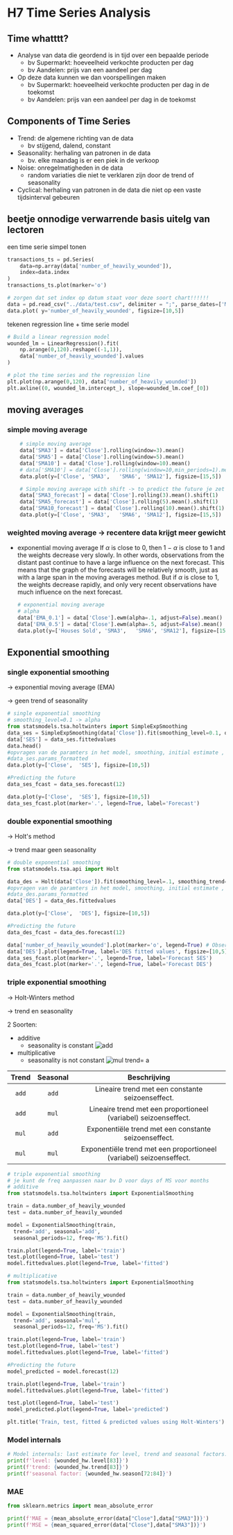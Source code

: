 # H7 Time Series Analysis

## Time whatttt?

- Analyse van data die geordend is in tijd over een bepaalde periode
  - bv Supermarkt: hoeveelheid verkochte producten per dag
  - bv Aandelen: prijs van een aandeel per dag
- Op deze data kunnen we dan voorspellingen maken
  - bv Supermarkt: hoeveelheid verkochte producten per dag in de toekomst
  - bv Aandelen: prijs van een aandeel per dag in de toekomst

## Components of Time Series

- Trend: de algemene richting van de data
  - bv stijgend, dalend, constant
- Seasonality: herhaling van patronen in de data
  - bv. elke maandag is er een piek in de verkoop
- Noise: onregelmatigheden in de data
  - random variaties die niet te verklaren zijn door de trend of seasonality
- Cyclical: herhaling van patronen in de data die niet op een vaste tijdsinterval gebeuren
## beetje onnodige verwarrende basis uitelg van lectoren

een time serie simpel tonen
```py
transactions_ts = pd.Series(
    data=np.array(data['number_of_heavily_wounded']),
    index=data.index
)
transactions_ts.plot(marker='o')
```
```py
# zorgen dat set index op datum staat voor deze soort chart!!!!!!
data = pd.read_csv("../data/test.csv", delimiter = ";", parse_dates=['Month']).set_index(['Month'])
data.plot( y='number_of_heavily_wounded', figsize=[10,5])
```
tekenen regression line + time serie model
```py
# Build a linear regression model
wounded_lm = LinearRegression().fit(
    np.arange(0,120).reshape((-1,1)),
    data['number_of_heavily_wounded'].values
)

# plot the time series and the regression line
plt.plot(np.arange(0,120), data['number_of_heavily_wounded'])
plt.axline((0, wounded_lm.intercept_), slope=wounded_lm.coef_[0])
```
## moving averages

### simple moving average

```py
    # simple moving average
    data['SMA3'] = data['Close'].rolling(window=3).mean()
    data['SMA5'] = data['Close'].rolling(window=5).mean()
    data['SMA10'] = data['Close'].rolling(window=10).mean()
    # data['SMA10'] = data['Close'].rolling(window=10,min_periods=1).mean()   GEBRUIK TID MET MIN_PERIODS=1 ALS JE DE NAN WEG WILT
    data.plot(y=['Close', 'SMA3',	'SMA6',	'SMA12'], figsize=[15,5])

    # Simple moving average with shift -> to predict the future je zet ze een rij naar onder op de plek waar dit de predictie is voor die dag bv
    data['SMA3_forecast'] = data['Close'].rolling(3).mean().shift(1)
    data['SMA5_forecast'] = data['Close'].rolling(5).mean().shift(1)
    data['SMA10_forecast'] = data['Close'].rolling(10).mean().shift(1)
    data.plot(y=['Close', 'SMA3',	'SMA6',	'SMA12'], figsize=[15,5])

```

### weighted moving average -> recentere data krijgt meer gewicht

- exponential moving average
  If $\alpha$ is close to 0, then 1 − $\alpha$ is close to 1 and the weights
  decrease very slowly. In other words, observations from the distant past continue to have a large influence on the next forecast. This means that the graph of the forecasts will be relatively
  smooth, just as with a large span in the moving averages method. But if $\alpha$ is close to 1, the weights decrease rapidly, and only very recent observations have much influence on
  the next forecast.

  ```py
  # exponential moving average
  # alpha
  data['EMA_0.1'] = data['Close'].ewm(alpha=.1, adjust=False).mean()
  data['EMA_0.5'] = data['Close'].ewm(alpha=.5, adjust=False).mean()
  data.plot(y=['Houses Sold', 'SMA3',	'SMA6',	'SMA12'], figsize=[15,5])
  ```

## Exponential smoothing

### single exponential smoothing

-> exponential moving average (EMA)

-> geen trend of seasonality

```py
# single exponential smoothing
# smoothing_level=0.1 -> alpha
from statsmodels.tsa.holtwinters import SimpleExpSmoothing
data_ses = SimpleExpSmoothing(data['Close']).fit(smoothing_level=0.1, optimized=True)
data['SES'] = data_ses.fittedvalues
data.head()
#opvragen van de paramters in het model, smoothing, initial estimate , constant
#data_ses.params_formatted
data.plot(y=['Close',  'SES'], figsize=[10,5])

#Predicting the future
data_ses_fcast = data_ses.forecast(12)

data.plot(y=['Close',  'SES'], figsize=[10,5])
data_ses_fcast.plot(marker='.', legend=True, label='Forecast')
```

### double exponential smoothing

-> Holt's method

-> trend maar geen seasonality

```py
# double exponential smoothing
from statsmodels.tsa.api import Holt

data_des = Holt(data['Close']).fit(smoothing_level=.1, smoothing_trend=.2)
#opvragen van de paramters in het model, smoothing, initial estimate , constant
#data_des.params_formatted
data['DES'] = data_des.fittedvalues

data.plot(y=['Close',  'DES'], figsize=[10,5])

#Predicting the future
data_des_fcast = data_des.forecast(12)

data['number_of_heavily_wounded'].plot(marker='o', legend=True) # Observations
data['DES'].plot(legend=True, label='DES fitted values', figsize=[10,5])
data_ses_fcast.plot(marker='.', legend=True, label='Forecast SES')
data_des_fcast.plot(marker='.', legend=True, label='Forecast DES')

```

### triple exponential smoothing

-> Holt-Winters method

-> trend en seasonality

2 Soorten:

- additive
  - seasonality is constant
    ![add](image-1.png)
- multiplicative
  - seasonality is not constant
    ![mul](image.png)
trend= a

| Trend | Seasonal | Beschrijving                                                                 |
| :----: | :----: | :----: |
| `add` | `add`    | Lineaire trend met een constante seizoenseffect.                              |
| `add` | `mul`    | Lineaire trend met een proportioneel (variabel) seizoenseffect.               |
| `mul` | `add`    | Exponentiële trend met een constante seizoenseffect.                          |
| `mul` | `mul`    | Exponentiële trend met een proportioneel (variabel) seizoenseffect.           |


```py
# triple exponential smoothing
# je kunt de freq aanpassen naar bv D voor days of MS voor months
# additive
from statsmodels.tsa.holtwinters import ExponentialSmoothing

train = data.number_of_heavily_wounded
test = data.number_of_heavily_wounded

model = ExponentialSmoothing(train,
  trend='add', seasonal='add',
  seasonal_periods=12, freq='MS').fit()

train.plot(legend=True, label='train')
test.plot(legend=True, label='test')
model.fittedvalues.plot(legend=True, label='fitted')

# multiplicative
from statsmodels.tsa.holtwinters import ExponentialSmoothing

train = data.number_of_heavily_wounded
test = data.number_of_heavily_wounded

model = ExponentialSmoothing(train,
  trend='add', seasonal='mul',
  seasonal_periods=12, freq='MS').fit()

train.plot(legend=True, label='train')
test.plot(legend=True, label='test')
model.fittedvalues.plot(legend=True, label='fitted')

#Predicting the future
model_predicted = model.forecast(12)

train.plot(legend=True, label='train')
model.fittedvalues.plot(legend=True, label='fitted')

test.plot(legend=True, label='test')
model_predicted.plot(legend=True, label='predicted')

plt.title('Train, test, fitted & predicted values using Holt-Winters')
```

### Model ìnternals

```py
# Model internals: last estimate for level, trend and seasonal factors:
print(f'level: {wounded_hw.level[83]}')
print(f'trend: {wounded_hw.trend[83]}')
print(f'seasonal factor: {wounded_hw.season[72:84]}')
```
### MAE
```py
from sklearn.metrics import mean_absolute_error

print(f'MAE = {mean_absolute_error(data["Close"],data["SMA3"])}')
print(f'MSE = {mean_squared_error(data["Close"],data["SMA3"])}')
```
